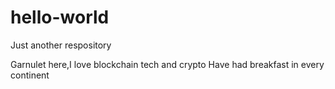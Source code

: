 # hello-world
Just another respository 

Garnulet here,I love blockchain tech and crypto
Have had breakfast in every continent
